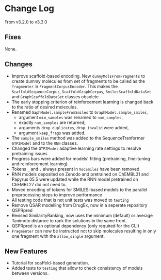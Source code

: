 # Change Log
From v3.2.0 to v3.3.0

## Fixes

None.


## Changes

- Improve scaffold-based encoding. New `dummyMolsFromFragments` to create dummy molecules from set of fragments to be called as the `fragmenter` in `FragmentCorpusEncoder`. This makes the `ScaffoldSequenceCorpus`, `ScaffoldGraphCorpus`, `SmilesScaffoldDataSet` and `GraphScaffoldDataSet` classes obsolete. 
- The early stopping criterion of reinforcement learning is changed back to the ratio of desired molecules.
- Renamed `GaphModel.sampleFromSmiles` to `GraphModel.sample_smiles`,
  - argument `min_samples` was renamed to `num_samples`,
  - exactly `num_samples` are returned,
  - arguments `drop_duplicates`, `drop_invalid` were added,
  - argument `keep_frags` was added.
- The `sample_smiles` method was added to the SequenceTranformer `GTP2Model` and to the `RNN` classes.
- Changed the `GTP2Model` adaptive learning rate settings to resolve pretraining issues
- Progress bars were added for models' fitting (pretraining, fine-tuning and reinforcement learning).
- Tokens `_` and `.` always present in `VocSmiles` have been removed.
- RNN models deposited on Zenodo and pretrained on ChEMBL31 and Papyrus 05.5 were updated while the RNN model pretrained on ChEMBL27 did not need to.
- Moved encoding of tokens for SMILES-based models to the parallel preprocessing steps to improve performance
- All testing code that is not unit tests was moved to `testing`
- Remove QSAR modelling from DrugEx, now in a seperate repository QSPRpred
- Revised SimilarityRanking, now uses the minimum (default) or average Tanimoto distance to rank the solutions in the same front.
- QSPRpred is an optional dependency (only required for the CLI)
- `Fragmenter` can now be instructed not to skip molecules resulting in only one fragment with the `allow_single` argument.


## New Features

- Tutorial for scaffold-based generation.
- Added tests to `testing` that allow to check consistency of models between versions.
